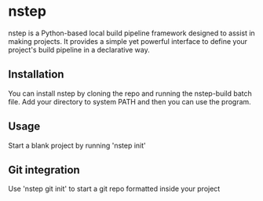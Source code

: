 # nstep
nstep is a Python-based local build pipeline framework designed to assist in making projects. It provides a simple yet powerful interface to define your project's build pipeline in a declarative way.

## Installation
You can install nstep by cloning the repo and running the nstep-build batch file.
Add your directory to system PATH and then you can use the program.

## Usage
Start a blank project by running 'nstep init'

## Git integration
Use 'nstep git init' to start a git repo formatted inside your project
